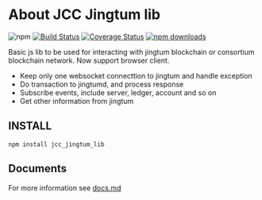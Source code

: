# About JCC Jingtum lib

![npm](https://img.shields.io/npm/v/jcc_jingtum_lib.svg)
[![Build Status](https://travis-ci.com/JCCDex/jcc_jingtum_lib.svg?branch=master)](https://travis-ci.com/JCCDex/jcc_jingtum_lib)
[![Coverage Status](https://coveralls.io/repos/github/JCCDex/jcc_jingtum_lib/badge.svg?branch=master)](https://coveralls.io/github/JCCDex/jcc_jingtum_lib?branch=master)
[![npm downloads](https://img.shields.io/npm/dm/jcc_jingtum_lib.svg)](http://npm-stat.com/charts.html?package=jcc_jingtum_lib)

Basic js lib to be used for interacting with jingtum blockchain or consortium blockchain network. Now support browser client.

- Keep only one websocket connecttion to jingtum and handle exception
- Do transaction to jingtumd, and process response
- Subscribe events, include server, ledger, account and so on
- Get other information from jingtum

## INSTALL

```shell
npm install jcc_jingtum_lib
```

## Documents

For more information see [docs.md](https://github.com/JCCDex/jcc_jingtum_lib/blob/master/docs.md)